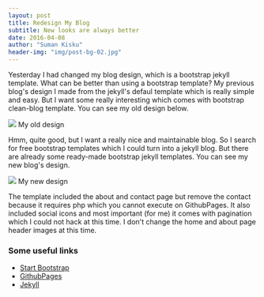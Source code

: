 ```yaml
---
layout: post
title: Redesign My Blog
subtitle: New looks are always better
date: 2016-04-08
author: "Suman Kisku"
header-img: "img/post-bg-02.jpg"
---
```


Yesterday I had changed my blog design, which is a bootstrap jekyll template. What can be better than using a bootstrap template? My previous blog's design I made from the jekyll's defaul template which is really simple and easy. But I want some really interesting which comes with bootstrap clean-blog template. You can see my old design below.

<img src="{{ site.baseurl }}/img/old-design.jpg">
<span class="caption text-muted">My old design</span>

Hmm, quite good, but I want a really nice and maintainable blog. So I search for free bootstrap templates which I could turn into a jekyll blog. But there are already some ready-made bootstrap jekyll templates. You can see my new blog's design.

<img src="{{ site.baseurl }}/img/new-design.jpg">
<span class="caption text-muted">My new design</span>

The template included the about and contact page but remove the contact because it requires php which you cannot execute on GithubPages. It also included social icons and most important (for me) it comes with pagination which I could not hack at this time. I don't change the home and about page header images at this time.

### Some useful links

<ul>
    <li><a href="https://startbootstrap.com">Start Bootstrap</a></li>
    <li><a href="https://pages.github.com">GithubPages</a></li>
    <li><a href="https://jekyllrb.com">Jekyll</a></li>
</ul>